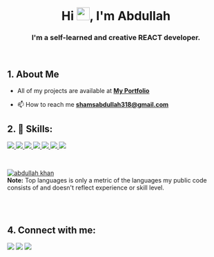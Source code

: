 <h1 align="center">Hi <img src="https://raw.githubusercontent.com/MartinHeinz/MartinHeinz/master/wave.gif" width="30px">, I'm Abdullah</h1>
<h3 align="center">I'm a self-learned and creative REACT developer.</h3>


<br />

## 1. About Me


-  All of my projects are available at **[My Portfolio](https://portfolio-101.vercel.app/)**

- 📫 How to reach me **shamsabdullah318@gmail.com**

## 2. 🚀 Skills:

<p align="left"> 
    <a href="https://www.w3.org/html/" target="_blank"> <img src="https://img.icons8.com/color/48/000000/html-5.png"/> </a> 
    <a href="https://www.w3schools.com/css/" target="_blank"> <img src="https://img.icons8.com/color/48/000000/css3.png"/> </a>
        <a href="https://developer.mozilla.org/en-US/docs/Web/JavaScript" target="_blank"> <img src="https://img.icons8.com/color/48/000000/javascript.png"/> </a> 
        <a href="https://reactjs.org/" target="_blank"> <img src="https://img.icons8.com/color/48/000000/react-native.png"/> </a> 
            <a href="https://redux.js.org" target="_blank"> <img src="https://img.icons8.com/color/48/000000/redux.png"/> </a>
    <a href="https://firebase.google.com/" target="_blank"> <img src="https://img.icons8.com/color/48/000000/firebase.png"/> </a> 
    <a href="https://git-scm.com/" target="_blank"> <img src="https://img.icons8.com/color/48/000000/git.png"/> </a> 
</p>

<br/>



  <a href="https://github.com/AbdullahKhan-101/github-readme-stats"><img alt="abdullah khan" src="https://github-readme-stats.vercel.app/api/top-langs/?username=SubhamRaoniar28&langs_count=8&count_private=true&layout=compact&theme=react&hide_border=true&bg_color=0D1117" /></a>
  <br/>
  <b>Note:</b> Top languages is only a metric of the languages my public code consists of and doesn't reflect experience or skill level.


<br/>

<br/>

## 4. Connect with me:
<p align="left">

<a href = "https://www.linkedin.com/in/abdullah-khan-278aa0233/"><img src="https://img.icons8.com/fluent/48/000000/linkedin.png"/></a>
<a href="https://wa.me/923323876075">
<img src="https://img.icons8.com/color/48/000000/whatsapp--v4.png"/></a>
<a href = "https://www.facebook.com/profile.php?id=100028841142122"><img src="https://img.icons8.com/color/48/000000/facebook-new.png"/></a>

</p>
